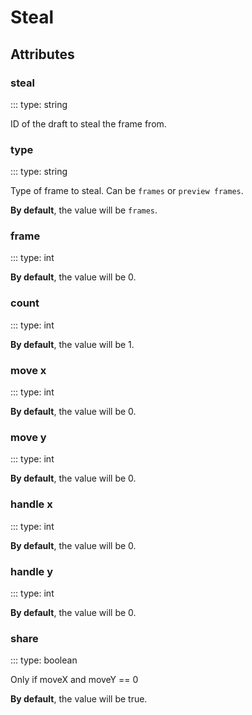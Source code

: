 # Steal

## Attributes

### steal
::: type: string

ID of the draft to steal the frame from.

### type
::: type: string

Type of frame to steal. Can be `frames` or `preview frames`.

**By default**, the value will be `frames`.

### frame
::: type: int

**By default**, the value will be 0.

### count
::: type: int

**By default**, the value will be 1.

### move x
::: type: int

**By default**, the value will be 0.

### move y
::: type: int

**By default**, the value will be 0.

### handle x
::: type: int

**By default**, the value will be 0.

### handle y
::: type: int

**By default**, the value will be 0.

### share
::: type: boolean

Only if moveX and moveY == 0

**By default**, the value will be true.

